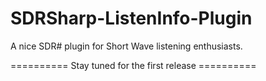 # SDRSharp-ListenInfo-Plugin
A nice SDR# plugin for Short Wave listening enthusiasts.

========== Stay tuned for the first release ==========
